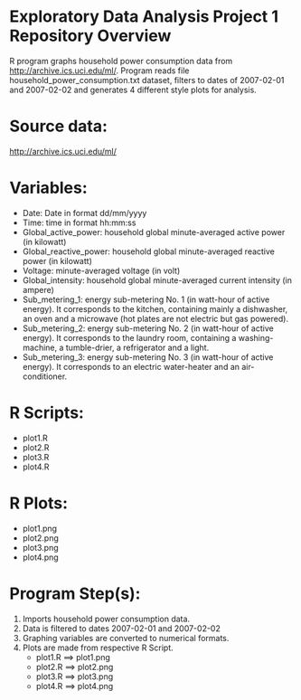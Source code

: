 # Exploratory Data Analysis Project 1 Repository Overview

R program graphs household power consumption data from http://archive.ics.uci.edu/ml/.  Program reads file household_power_consumption.txt dataset, filters to dates of 2007-02-01 and 2007-02-02 and generates 4 different style plots for analysis.  


Source data:
==============
http://archive.ics.uci.edu/ml/


Variables:
===========
* Date: Date in format dd/mm/yyyy
* Time: time in format hh:mm:ss
* Global_active_power: household global minute-averaged active power (in kilowatt)
* Global_reactive_power: household global minute-averaged reactive power (in kilowatt)
* Voltage: minute-averaged voltage (in volt)
* Global_intensity: household global minute-averaged current intensity (in ampere)
* Sub_metering_1: energy sub-metering No. 1 (in watt-hour of active energy). It corresponds to the kitchen, containing mainly a dishwasher, an oven and a microwave (hot plates are not electric but gas powered).
* Sub_metering_2: energy sub-metering No. 2 (in watt-hour of active energy). It corresponds to the laundry room, containing a washing-machine, a tumble-drier, a refrigerator and a light.
* Sub_metering_3: energy sub-metering No. 3 (in watt-hour of active energy). It corresponds to an electric water-heater and an air-conditioner.


R Scripts:
===============
* plot1.R
* plot2.R
* plot3.R
* plot4.R


R Plots:
===============
* plot1.png
* plot2.png
* plot3.png
* plot4.png


Program Step(s):
===============
1.  Imports household power consumption data.  
2.  Data is filtered to dates 2007-02-01 and 2007-02-02
3.  Graphing variables are converted to numerical formats.
4.  Plots are made from respective R Script.
	* plot1.R ==>  plot1.png
	* plot2.R ==>  plot2.png
	* plot3.R ==>  plot3.png
	* plot4.R ==>  plot4.png

